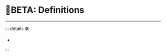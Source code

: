 # 🌈<beta>BETA: Definitions</beta>

---

<!-- =================================================== -->
<!-- =================================================== -->
<!-- =================================================== -->
<!-- =================================================== -->
<!-- =================================================== -->
::: details 🛠

-

:::
